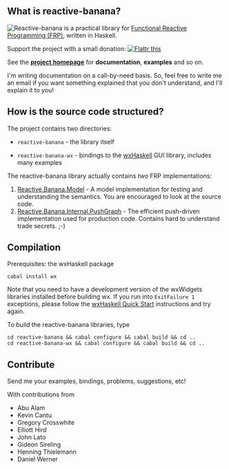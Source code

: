 ## What is reactive-banana?

<div style="float:left;"><img src="https://github.com/HeinrichApfelmus/reactive-banana/raw/develop/banana.png" /></div>

Reactive-banana is a practical library for [Functional Reactive Programming (FRP)][frp], written in Haskell.

Support the project with a small donation: [![Flattr this](http://api.flattr.com/button/flattr-badge-large.png)](http://flattr.com/thing/384682/reactive-banana)

See the **[project homepage][homepage]** for **documentation**, **examples** and so on.

  [homepage]: http://haskell.org/haskellwiki/Reactive-banana
  [frp]: http://haskell.org/haskellwiki/Functional_Reactive_Programming

I'm writing documentation on a call-by-need basis. So, feel free to write me an email if you want something explained that you don't understand, and I'll explain it to you!

## How is the source code structured?

The project contains two directories:

* `reactive-banana` - the library itself
* `reactive-banana-wx` - bindings to the [wxHaskell][] GUI library, includes many examples

  [wxhaskell]: http://haskell.org/haskellwiki/WxHaskell

The reactive-banana library actually contains *two* FRP implementations:

1. [Reactive.Banana.Model][model] - A model implementation for testing and understanding the semantics. You are encouraged to look at the source code.
2. [Reactive.Banana.Internal.PushGraph][push] - The efficient push-driven implementation used for production code. Contains hard to understand trade secrets. ;-)

  [model]: https://github.com/HeinrichApfelmus/reactive-banana/blob/master/reactive-banana/src/Reactive/Banana/Model.hs
  [push]: https://github.com/HeinrichApfelmus/reactive-banana/blob/master/reactive-banana/src/Reactive/Banana/Internal/PushIO.hs
  [wxhaskell]: http://haskell.org/haskellwiki/WxHaskell

## Compilation

Prerequisites: the wxHaskell package

    cabal install wx

Note that you need to have a development version of the wxWidgets libraries installed before building wx. If you run into `ExitFailure 1` exceptions, please follow the [wxHaskell Quick Start](http://www.haskell.org/haskellwiki/WxHaskell/Building) instructions and try again.

To build the reactive-banana libraries, type

    cd reactive-banana && cabal configure && cabal build && cd ..
    cd reactive-banana-wx && cabal configure && cabal build && cd ..


## Contribute

Send me your examples, bindings, problems, suggestions, etc!

With contributions from

* Abu Alam
* Kevin Cantu
* Gregory Crosswhite
* Elliott Hird
* John Lato
* Gideon Sireling
* Henning Thielemann
* Daniel Werner
